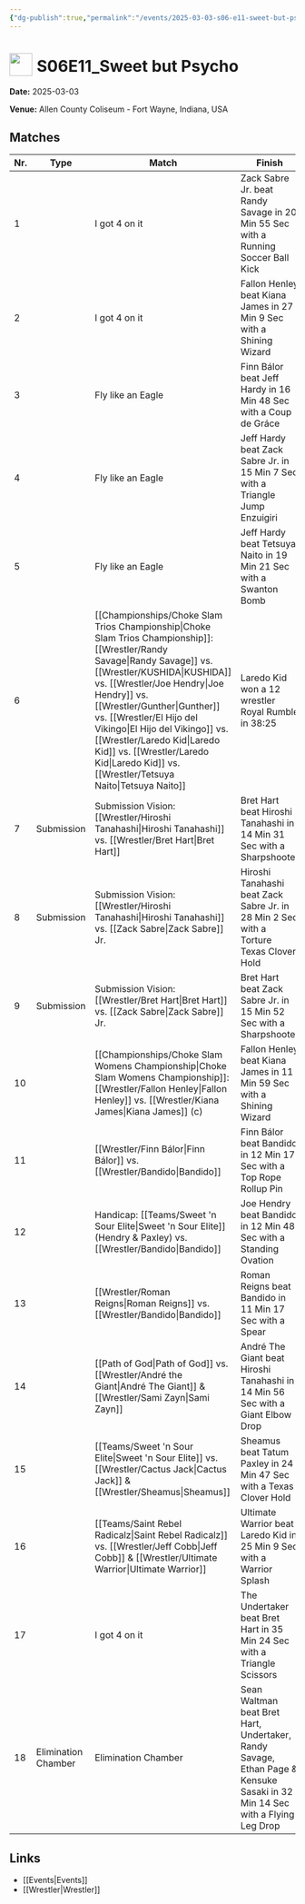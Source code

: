 ```yaml
---
{"dg-publish":true,"permalink":"/events/2025-03-03-s06-e11-sweet-but-psycho/","title":"S06E11_Sweet but Psycho","noteIcon":"","created":"2025-08-11T09:30:58.908+02:00"}
---
```



# <img src="z_Images/ChokeSlam.png" width="40" style="vertical-align:bottom; margin-right:8px;">**S06E11_Sweet but Psycho**

**Date:** 2025-03-03

**Venue:** Allen County Coliseum - Fort Wayne, Indiana, USA

## Matches

| Nr. | Type | Match | Finish | Time | Rating | Score |
|-----|------|-------|--------|------|--------|-------|
| 1 |  | I got 4 on it | Zack Sabre Jr. beat Randy Savage in 20 Min 55 Sec with a Running Soccer Ball Kick | 20:55 | ★★★1/4 | 73 |
| 2 |  | I got 4 on it | Fallon Henley beat Kiana James in 27 Min 9 Sec with a Shining Wizard | 27:09 | ★★★★1/4 | 89 |
| 3 |  | Fly like an Eagle | Finn Bálor beat Jeff Hardy in 16 Min 48 Sec with a Coup de Gráce | 16:48 | ★★★★ | 86 |
| 4 |  | Fly like an Eagle | Jeff Hardy beat Zack Sabre Jr. in 15 Min 7 Sec with a Triangle Jump Enzuigiri | 15:07 | ★★★1/2 | 79 |
| 5 |  | Fly like an Eagle | Jeff Hardy beat Tetsuya Naito in 19 Min 21 Sec with a Swanton Bomb | 19:21 | ★★★★1/2 | 94 |
| 6 |  | [[Championships/Choke Slam Trios Championship\|Choke Slam Trios Championship]]: [[Wrestler/Randy Savage\|Randy Savage]] vs. [[Wrestler/KUSHIDA\|KUSHIDA]] vs. [[Wrestler/Joe Hendry\|Joe Hendry]] vs. [[Wrestler/Gunther\|Gunther]] vs. [[Wrestler/El Hijo del Vikingo\|El Hijo del Vikingo]] vs. [[Wrestler/Laredo Kid\|Laredo Kid]] vs. [[Wrestler/Laredo Kid\|Laredo Kid]] vs. [[Wrestler/Tetsuya Naito\|Tetsuya Naito]] | Laredo Kid won a 12 wrestler Royal Rumble in  38:25 | 38:25 | ★★★★3/4 | 98 |
| 7 | Submission | Submission Vision: [[Wrestler/Hiroshi Tanahashi\|Hiroshi Tanahashi]] vs. [[Wrestler/Bret Hart\|Bret Hart]] | Bret Hart beat Hiroshi Tanahashi in 14 Min 31 Sec with a Sharpshooter | 14:31 | ★★★1/4 | 72 |
| 8 | Submission | Submission Vision: [[Wrestler/Hiroshi Tanahashi\|Hiroshi Tanahashi]] vs. [[Zack Sabre\|Zack Sabre]] Jr. | Hiroshi Tanahashi beat Zack Sabre Jr. in 28 Min 2 Sec with a Torture Texas Clover Hold | 28:02 | ★★★★3/4 | 97 |
| 9 | Submission | Submission Vision: [[Wrestler/Bret Hart\|Bret Hart]] vs. [[Zack Sabre\|Zack Sabre]] Jr. | Bret Hart beat Zack Sabre Jr. in 15 Min 52 Sec with a Sharpshooter | 15:52 | ★★★★ | 84 |
| 10 |  | [[Championships/Choke Slam Womens Championship\|Choke Slam Womens Championship]]: [[Wrestler/Fallon Henley\|Fallon Henley]] vs. [[Wrestler/Kiana James\|Kiana James]] (c) | Fallon Henley beat Kiana James in 11 Min 59 Sec with a Shining Wizard | 11:59 | ★★★1/4 | 73 |
| 11 |  | [[Wrestler/Finn Bálor\|Finn Bálor]] vs. [[Wrestler/Bandido\|Bandido]] | Finn Bálor beat Bandido in 12 Min 17 Sec with a Top Rope Rollup Pin | 12:17 | ★★★1/2 | 78 |
| 12 |  | Handicap: [[Teams/Sweet 'n Sour Elite\|Sweet 'n Sour Elite]] (Hendry & Paxley) vs. [[Wrestler/Bandido\|Bandido]] | Joe Hendry beat Bandido in 12 Min 48 Sec with a Standing Ovation | 12:48 | ★★★1/4 | 75 |
| 13 |  | [[Wrestler/Roman Reigns\|Roman Reigns]] vs. [[Wrestler/Bandido\|Bandido]] | Roman Reigns beat Bandido in 11 Min 17 Sec with a Spear | 11:17 | ★★★1/4 | 75 |
| 14 |  | [[Path of God\|Path of God]] vs. [[Wrestler/André the Giant\|André The Giant]] & [[Wrestler/Sami Zayn\|Sami Zayn]] | André The Giant beat Hiroshi Tanahashi in 14 Min 56 Sec with a Giant Elbow Drop | 14:56 | ★★ | 63 |
| 15 |  | [[Teams/Sweet 'n Sour Elite\|Sweet 'n Sour Elite]] vs. [[Wrestler/Cactus Jack\|Cactus Jack]] & [[Wrestler/Sheamus\|Sheamus]] | Sheamus beat Tatum Paxley in 24 Min 47 Sec with a Texas Clover Hold | 24:47 | ★★★1/4 | 75 |
| 16 |  | [[Teams/Saint Rebel Radicalz\|Saint Rebel Radicalz]] vs. [[Wrestler/Jeff Cobb\|Jeff Cobb]] & [[Wrestler/Ultimate Warrior\|Ultimate Warrior]] | Ultimate Warrior beat Laredo Kid in 25 Min 9 Sec with a Warrior Splash | 25:09 | ★★★★ | 85 |
| 17 |  | I got 4 on it | The Undertaker beat Bret Hart in 35 Min 24 Sec with a Triangle Scissors | 35:24 | ★★★★1/4 | 90 |
| 18 | Elimination Chamber | Elimination Chamber | Sean Waltman beat Bret Hart, Undertaker, Randy Savage, Ethan Page & Kensuke Sasaki in 32 Min 14 Sec with a Flying Leg Drop | 32:14 | ★★★★1/4 | 90 |

## Links
- [[Events\|Events]]
- [[Wrestler\|Wrestler]]
